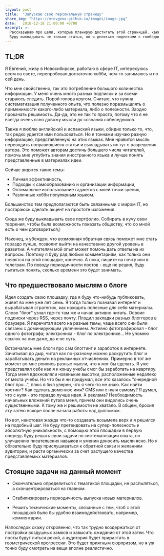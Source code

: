 ```yaml
---
layout: post
title:  "Запускаю свою персональную страницу"
share_img: "https://mrevgenx.github.io/images/image.jpg"
date:   2018-12-18 21:00:00 +0700
excerpt: >-
  Рассказываю про цели, которые планирую достигать этой страницей, какие темы буду освещать в статьях.
  Буду выкладывать не только статьи, но и делиться поделками в свободное от работы время.
---
```

## TL;DR

Я Евгений, живу в Новосибирске, работаю в сфере IT, интересуюсь всем на свете, перепробовал достаточно хобби, чем-то занимаюсь и по сей день.

Что мне свойственно, так это потребление большого количества информации. У меня очень много разных подписок и за всеми стараюсь следить. Порой голова кругом. Считаю, что нужна систематизация полученного опыта, что полезно поразмышлять о применимости какого-либо материала, либо о полезности. Заодно прокачать решимость. Да-да, это не так то просто, потому что я не всегда очень ясно довожу мысли до сознания собеседников.

Также я люблю английский и испанский языки, обидно только то, что, так редко удается ими пользоваться. Но я тоннами изучаю разную информацию, представленную на этих языках. Мне нравится мысль переводить понравившиеся статьи и выкладывать их тут с разрешения автора. Это поможет авторам достичь большего числа читателей, помочь мне углубить знания иностранного языка и лучше понять представленные в материалах идеи.

Сейчас видятся такие темы:

- Личная эффективность,
- Подходы к самообразованию и организации информации,
- Оптимальное использование гаджетов с моей точки зрения,
- Различные хобби популярным языком.

Большинство тем предполагаются быть связанными с миром IT, но постараюсь сделать акцент на простоте изложения.

Сюда же буду выкладывать свое портфолио. Собирать в кучу свои творения, чтобы была возможность показать обществу, что со мной есть о чем договориться;)

Наконец, я убежден, что возможная обратная связь поможет мне стать гораздо лучше, позволит выйти на качественно другой уровень в развитии. А читателям мой опыт может помочь дать ответы на их вопросы. Поэтому я буду рад любым комментариям, как только они появятся на этой площадке, конечно. А пока, пишите на почту или в телеграм. По поводу периодичности постов - еще не решил, буду пытаться понять, сколько времени это будет занимать.

## Что предшествовало мыслям о блоге

Идея создать свою площадку, где я буду что-нибудь публиковать, живет во мне уже лет семь. Я тогда только познавал интернет и вырабатывал стратегию, как находить полезные для себя материалы. Слово "блог" узнал где-то там же и начал активно читать. Освоил подписки через RSS, через почту. Плодил закладки разных блоггеров в браузере. Я перечитал всего на разные темы, чаще всего они были связаны с доминирующим увлечением. Активно фотографировал - блог одного фотографа; электроника - блог по электронике... Не упомню ссылок на них даже, да и не суть.

Встречались мне блоги про сам блоггинг и заработок в интернете. Зачитывал до дыр, читал как по-разному можно раскрутить блог и зарабатывать деньги на рекламных отчислениях. Примерно в тот же момент во мне роились разные мысли, что я мог бы сделать. Я уже представлял себе как я к концу учебы смог бы заработать на квартиру. Тогда меня вдохновляли новенькие высотки, расположенные недалеко от места учебы. Но что бы я ни придумал, все это казалось "очередной блог про...", плюс я был уверен, что я чего-то не знаю. Как найти хостинг? Как сделать доменное имя? CMS или с нуля самому? Я думал, что с нуля - это гораздо лучше идея. А реклама? Необходимость начальных вложений пугала меня, причем они виделись очень существенными. К тому же и решимости не хватало. В общем, бросил эту затею вскоре после начала работы над дипломом.

Но вот, неистовая жажда что-то создавать возымела верх и я решился на подобный шаг. Не буду претендовать на супер-полезность и абсолютную уникальность, с помощью этой площадки в первую очередь буду решать свои задачи по систематизации опыта, по улучшению писательских навыков и умении доносить мысли ясно. Но я обязательно буду прислушиваться к обратной связи и желаниям аудитории, и расти органически за счет растущего качества представляемых материалов.

## Стоящие задачи на данный момент

- Окончательно определиться с тематикой площадки, не распыляться, а сконцентрироваться на главном.

- Стабилизировать периодичность выпуска новых материалов.

- Решить технические моменты, связанные с тем, чтоб с этой площадкой было бы удобно взаимодействовать, например, комментарии.

Напоследок скажу откровенно, что так трудно воздержаться от постройки воздушных замков и завысить ожидания от этой затеи. Что посты будут литься рекой, а аудитория будет прирастать в геометрической прогрессии. Это будет приятным сюрпризом, но я уж точно буду смотреть на вещи вполне реалистично.

<section id="isso-thread" data-isso-id="initial-post"></section>
